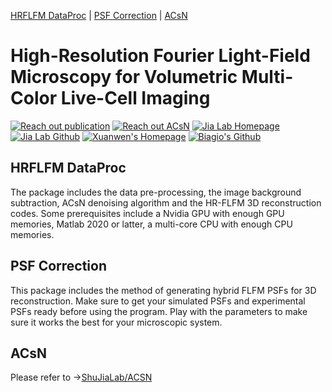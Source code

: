 <!-- the following links are internal links that links to headers on this page -->
[HRFLFM DataProc](#HRFLFM-DataProc) | [PSF Correction](#PSF-Correction) | [ACsN](../../../ACsN)

# High-Resolution Fourier Light-Field Microscopy for Volumetric Multi-Color Live-Cell Imaging
[![Reach out publication](https://img.shields.io/badge/HRFLFM-Paper-red.svg)](https://doi.org/10.1364/OPTICA.419236)
[![Reach out ACsN](https://img.shields.io/badge/ACsN-Paper-orange)](https://doi.org/10.1038/s41467-019-13841-8)
[![Jia Lab Homepage](https://img.shields.io/badge/Jia%20Lab-Website-green.svg)](https://sites.google.com/site/thejialab/home)
[![Jia Lab Github](https://img.shields.io/badge/Jia%20Lab-Github-yellow.svg)](https://github.com/ShuJiaLab)
[![Xuanwen's Homepage](https://img.shields.io/badge/Xuanwen's-Homepage-blue.svg)](https://xwghua.github.io)
[![Biagio's Github](https://img.shields.io/badge/Biagio's-Github-blueviolet)](https://github.com/bmandracchia)

## HRFLFM DataProc
The package includes the data pre-processing, the image background subtraction, ACsN denoising algorithm and the HR-FLFM 3D reconstruction codes.
Some prerequisites include a Nvidia GPU with enough GPU memories, Matlab 2020 or latter, a multi-core CPU with enough CPU memories.

## PSF Correction
This package includes the method of generating hybrid FLFM PSFs for 3D reconstruction. Make sure to get your simulated PSFs and experimental PSFs ready before using the program. Play with the parameters to make sure it works the best for your microscopic system.

## ACsN
Please refer to ->[ShuJiaLab/ACSN](../../../ACsN)
